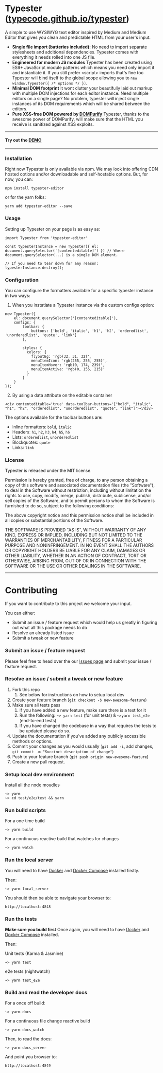 # Typester ([typecode.github.io/typester](https://typecode.github.io/typester))
A simple to use WYSIWYG text editor inspired by Medium and Medium Editor that gives you clean and predictable HTML from your user's input.

- **Single file import (batteries included):**
   No need to import separate stylesheets and additional dependencies. Typester comes with everything it needs rolled into one JS file.
- **Engineered for modern JS modules**
   Typester has been created using ES6+ JavaScript module patterns which means you need only import it and instantiate it. If you still prefer &lt;script&gt; imports that's fine too Typester will bind itself to the global scope allowing you to `new window.Typester({ /* options */ })`.
- **Minimal DOM footprint**
   It wont clutter your beautifully laid out markup with multiple DOM injections for each editor instance. Need multiple editors on a single page? No problem, typester will inject single instances of its DOM requirements which will be shared between the editors.
- **Pure XSS-free DOM powered by [DOMPurify](https://github.com/cure53/DOMPurify)**
   Typester, thanks to the awesome power of DOMPurify, will make sure that the HTML you receive is sanitized against XSS exploits.

---
#### Try out the [DEMO](https://typecode.github.io/typester/#demo)
---

### Installation
Right now Typester is only available via npm. We may look into offering CDN hosted options and/or downloadable and self-hostable options. But, for now, you can:
```
npm install typester-editor
```
or for the yarn folks:
```
yarn add typester-editor --save
```

### Usage
Setting up Typester on your page is as easy as:
```
import Typester from 'typester-editor'

const typesterInstance = new Typester({ el: document.querySelector('[contenteditable]') }) // Where document.querySelector(...) is a single DOM element.

// If you need to tear down for any reason:
typesterInstance.destroy();
```

### Configuration
You can configure the formatters available for a specific typester instance in two ways:

1. When you instatiate a Typester instance via the custom configs option:

```
new Typester({
    el: document.querySelector('[contenteditable]'),
    configs: {
        toolbar: {
            buttons: ['bold', 'italic', 'h1', 'h2', 'orderedlist', 'unorderedlist', 'quote', 'link']
        },

        styles: {
          colors: {
            flyoutBg: 'rgb(32, 31, 32)',
            menuItemIcon: 'rgb(255, 255, 255)',
            menuItemHover: 'rgb(0, 174, 239)',
            menuItemActive: 'rgb(0, 156, 215)'
          }
        }
    }
});
```

2. By using a data attribute on the editable container
```
<div contenteditable='true' data-toolbar-buttons='["bold", "italic", "h1", "h2", "orderedlist", "unorderedlist", "quote", "link"]'></div>
```

The options available for the toolbar buttons are:
- Inline formatters: `bold`, `italic`
- Headers: `h1`, `h2`, `h3`, `h4`, `h5`, `h6`
- Lists: `orderedlist`, `unorderedlist`
- Blockquotes: `quote`
- Links: `link`

### License
Typester is released under the MIT license.

Permission is hereby granted, free of charge, to any person obtaining a copy of this software and associated documentation files (the "Software"), to deal in the Software without restriction, including without limitation the rights to use, copy, modify, merge, publish, distribute, sublicense, and/or sell copies of the Software, and to permit persons to whom the Software is furnished to do so, subject to the following conditions:

The above copyright notice and this permission notice shall be included in all copies or substantial portions of the Software.

THE SOFTWARE IS PROVIDED "AS IS", WITHOUT WARRANTY OF ANY KIND, EXPRESS OR IMPLIED, INCLUDING BUT NOT LIMITED TO THE WARRANTIES OF MERCHANTABILITY, FITNESS FOR A PARTICULAR PURPOSE AND NONINFRINGEMENT. IN NO EVENT SHALL THE AUTHORS OR COPYRIGHT HOLDERS BE LIABLE FOR ANY CLAIM, DAMAGES OR OTHER LIABILITY, WHETHER IN AN ACTION OF CONTRACT, TORT OR OTHERWISE, ARISING FROM, OUT OF OR IN CONNECTION WITH THE SOFTWARE OR THE USE OR OTHER DEALINGS IN THE SOFTWARE.



---



# Contributing
If you want to contribute to this project we welcome your input.

You can either:
- Submit an issue / feature request which would help us greatly in figuring out what all this package needs to do
- Resolve an already listed issue
- Submit a tweak or new feature

### Submit an issue / feature request
Please feel free to head over the our [Issues page](https://github.com/typecode/typester/issues)
and submit your issue / feature request.

### Resolve an issue / submit a tweak or new feature
1. Fork this repo
    1. See below for instructions on how to setup local dev
2. Create your feature branch (`git checkout -b new-awesome-feature`)
3. Make sure all tests pass
    1. If you have added a new feature, make sure there is a test for it
    2. Run the following:
       `~> yarn test` (for unit tests) & `~>yarn test_e2e` (end-to-end tests)
    3. If you have changed the codebase in a way that requires the tests to be updated
       please do so.
4. Update the documentation if you've added any publicly accessible methods or options.
5. Commit your changes as you would usually (`git add -i`, add changes, `git commit -m "Succinct description of change"`)
6. Push to your feature branch (`git push origin new-awesome-feature`)
7. Create a new pull request.

### Setup local dev environment
Install all the node moudles
```
~> yarn
~> cd test/e2e/test && yarn
```
### Run build scripts
For a one time build
```
~> yarn build
```
For a continuous reactive build that watches for changes
```
~> yarn watch
```

### Run the local server
You will need to have [Docker](https://docs.docker.com/install/) and [Docker Compose](https://docs.docker.com/compose/install/) installed firstly.

Then:
```
~> yarn local_server
```
You should then be able to navigate your browser to:
```
http://localhost:4848
```

### Run the tests
**Make sure you build first**
Once again, you will need to have [Docker](https://docs.docker.com/install/) and [Docker Compose](https://docs.docker.com/compose/install/) installed.

Then:

Unit tests (Karma & Jasmine)
```
~> yarn test
```

e2e tests (nightwatch)
```
~> yarn test_e2e
```

### Build and read the developer docs
For a once off build:
```
~> yarn docs
```

For a continuous file change reactive build
```
~> yarn docs_watch
```

Then, to read the docs:
```
~> yarn docs_server
```

And point you browser to:
```
http://localhost:4849
```
